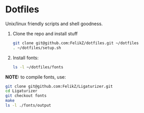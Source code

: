 # Dotfiles

Unix/linux friendly scripts and shell goodness.

1. Clone the repo and install stuff
    
    ```bash
    git clone git@github.com:FelikZ/dotfiles.git ~/dotfiles
    . ~/dotfiles/setup.sh
    ```
1. Install fonts:
    
    ```bash
    ls -l ~/dotfiles/fonts
    ```

**NOTE:** to compile fonts, use:

```bash
git clone git@github.com:FelikZ/Ligaturizer.git
cd Ligaturizer
git checkout fonts
make
ls -l ./fonts/output
```

